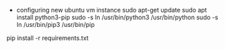 - configuring new ubuntu vm instance
sudo apt-get update
sudo apt install python3-pip
sudo -s ln /usr/bin/python3 /usr/bin/python
sudo -s ln /usr/bin/pip3 /usr/bin/pip

pip install -r requirements.txt


